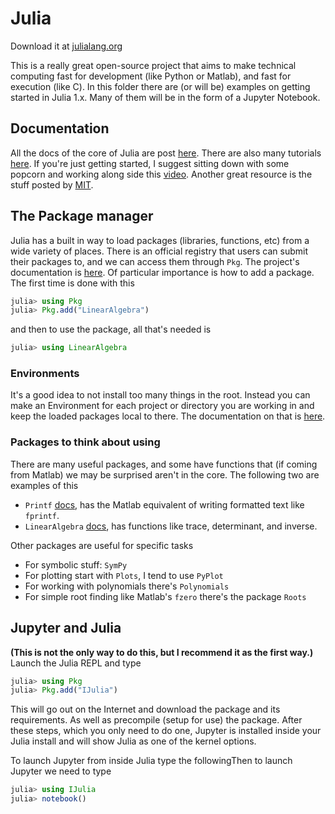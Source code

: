 # Julia

Download it at [julialang.org](https://julialang.org/downloads/)

This is a really great open-source project that aims to make technical computing fast for development (like Python or Matlab), and fast for execution (like C).  In this folder there are (or will be) examples on getting started in Julia 1.x.  Many of them will be in the form of a Jupyter Notebook.

## Documentation
All the docs of the core of Julia are post [here](https://docs.julialang.org/).
There are also many tutorials [here](https://julialang.org/learning/).
If you're just getting started, I suggest sitting down with some popcorn and working along side this [video](https://www.youtube.com/watch?v=8h8rQyEpiZA&t).
Another great resource is the stuff posted by [MIT](https://github.com/mitmath/julia-mit).

## The Package manager
Julia has a built in way to load packages (libraries, functions, etc) from a wide variety of places.  There is an official registry that users can submit their packages to, and we can access them through `Pkg`.  The project's documentation is [here](https://julialang.github.io/Pkg.jl/v1/).  Of particular importance is how to add a package.  The first time is done with this
```julia
julia> using Pkg
julia> Pkg.add("LinearAlgebra")
```
and then to use the package, all that's needed is
```julia
julia> using LinearAlgebra
```

### Environments
It's a good idea to not install too many things in the root.  Instead you can make an Environment for each project or directory you are working in and keep the loaded packages local to there.  The documentation on that is [here](https://julialang.github.io/Pkg.jl/v1/environments/).

### Packages to think about using
There are many useful packages, and some have functions that (if coming from Matlab) we may be surprised aren't in the core.  The following two are examples of this
- `Printf` [docs](https://docs.julialang.org/en/v1.1/stdlib/Printf/), has the Matlab equivalent of writing formatted text like `fprintf`.
- `LinearAlgebra` [docs](https://docs.julialang.org/en/v1.1/stdlib/LinearAlgebra/), has functions like trace, determinant, and inverse.

Other packages are useful for specific tasks
- For symbolic stuff: `SymPy`
- For plotting start with `Plots`, I tend to use `PyPlot`
- For working with polynomials there's `Polynomials`
- For simple root finding like Matlab's `fzero` there's the package `Roots`


## Jupyter and Julia
**(This is not the only way to do this, but I recommend it as the first way.)** Launch the Julia REPL and type
```julia
julia> using Pkg
julia> Pkg.add("IJulia")
```
This will go out on the Internet and download the package and its requirements.  As well as precompile (setup for use) the package.  After these steps, which you only need to do one, Jupyter is installed inside your Julia install and will show Julia as one of the kernel options.

To launch Jupyter from inside Julia type the followingThen to launch Jupyter we need to type
```julia
julia> using IJulia
julia> notebook()
```
